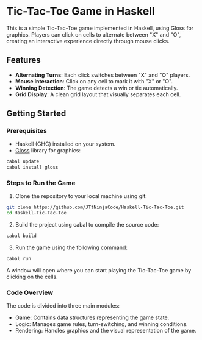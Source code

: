 # Tic-Tac-Toe Game in Haskell

This is a simple Tic-Tac-Toe game implemented in Haskell, using Gloss for graphics. Players can click on cells to alternate between "X" and "O", creating an interactive experience directly through mouse clicks.

## Features

- **Alternating Turns**: Each click switches between "X" and "O" players.
- **Mouse Interaction**: Click on any cell to mark it with "X" or "O".
- **Winning Detection**: The game detects a win or tie automatically.
- **Grid Display**: A clean grid layout that visually separates each cell.

## Getting Started

### Prerequisites

- Haskell (GHC) installed on your system.
- [Gloss](http://hackage.haskell.org/package/gloss) library for graphics:

```bash
cabal update
cabal install gloss
```
### Steps to Run the Game
1. Clone the repository to your local machine using git:

```bash
git clone https://github.com/JTtNinjaCode/Haskell-Tic-Tac-Toe.git
cd Haskell-Tic-Tac-Toe
```

2. Build the project using cabal to compile the source code:

```bash
cabal build
```

3. Run the game using the following command:

```bash
cabal run
```

A window will open where you can start playing the Tic-Tac-Toe game by clicking on the cells.
### Code Overview
The code is divided into three main modules:

- Game: Contains data structures representing the game state.
- Logic: Manages game rules, turn-switching, and winning conditions.
- Rendering: Handles graphics and the visual representation of the game.

